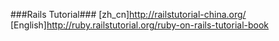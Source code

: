 ###Rails Tutorial###
[zh_cn]http://railstutorial-china.org/
[English]http://ruby.railstutorial.org/ruby-on-rails-tutorial-book
